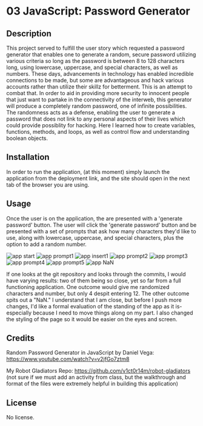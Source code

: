 # 03 JavaScript: Password Generator

## Description

This project served to fulfill the user story which requested a password generator that enables one to generate a random, secure password utilizing various criteria so long as the password is between 8 to 128 characters long, using lowercase, uppercase, and special characters, as well as numbers. These days, advancements in technology has enabled incredible connections to be made, but some are advantageous and hack various accounts rather than utilize their skillz for betterment. This is an attempt to combat that. In order to aid in providing more security to innocent people that just want to partake in the connectivity of the interweb, this generator will produce a completely random password, one of infinite possibilities. The randomness acts as a defense, enabling the user to generate a password that does not link to any personal aspects of their lives which could provide possiblity for hacking. Here I learned how to create variables, functions, methods, and loops, as well as control flow and understanding boolean objects.

## Installation

In order to run the application, (at this moment) simply launch the application from the deployment link, and the site should open in the next tab of the browser you are using.

## Usage

Once the user is on the application, the are presented with a 'generate password' button. The user will click the 'generate password' button and be presented with a set of prompts that ask how many characters they'd like to use, along with lowercase, uppercase, and special characters, plus the option to add a random number. 

![app start](assets/images/ex1.png)
![app prompt1](assets/images/ex2.png)
![app insert1](assets/images/ex3.png)
![app prompt2](assets/images/ex4.png)
![app prompt3](assets/images/ex5.png)
![app prompt4](assets/images/ex6.png)
![app prompt5](assets/images/ex7.png)
![app NaN](assets/images/ex8.png)

If one looks at the git repository and looks through the commits, I would have varying results: two of them being so close, yet so far from a full functioning application. One outcome would give me randomized characters and number, but only 4 despit entering 12. The other outcome spits out a "NaN." I understand that I am close, but before I push more changes, I'd like a formal evaluation of the standing of the app as it is- especially because I need to move things along on my part. I also changed the styling of the page so it would be easier on the eyes and screen.

## Credits

Random Password Generator in JavaScript by Daniel Vega: https://www.youtube.com/watch?v=v2jfGo7ztm8

My Robot Gladiators Repo: https://github.com/v1ct0r14m/robot-gladiators (not sure if we must add an activity from class, but the walkthrough and format of the files were extremely helpful in building this application)

## License

No license.
